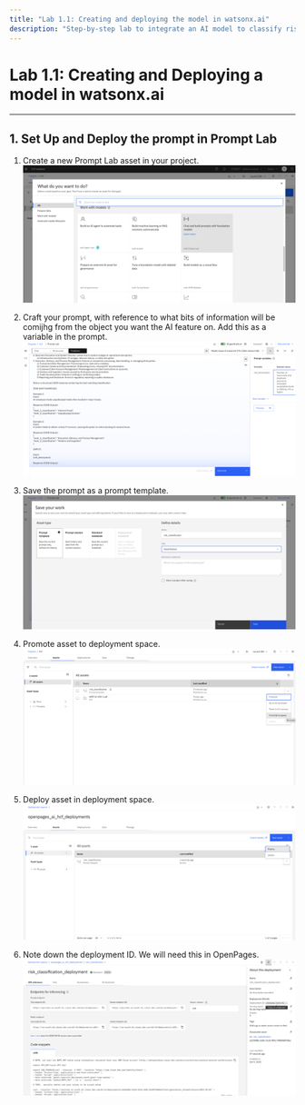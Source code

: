 ```yaml
---
title: "Lab 1.1: Creating and deploying the model in watsonx.ai"
description: "Step‑by‑step lab to integrate an AI model to classify risk descriptions into Basel II taxonomy in OpenPages using Custom Machine Learning Models"
---
```


# Lab 1.1: Creating and Deploying a model in watsonx.ai

---

## 1. Set Up and Deploy the prompt in Prompt Lab

1. Create a new Prompt Lab asset in your project.
![1_create_new_prompt_lab_asset](images/1_create_new_prompt_lab_asset.png)

2. Craft your prompt, with reference to what bits of information will be comijhg from the object you want the AI feature on. Add this as a variable in the prompt.
![2_create_new_freeform_prompt_with_variable](images/2_create_new_freeform_prompt_with_variable.png)

3. Save the prompt as a prompt template.
![3_save_prompt_template](images/3_save_prompt_template.png)

4. Promote asset to deployment space.
![4_promote_to_space](images/4_promote_to_space.png)

5. Deploy asset in deployment space.
![7_deploy_promoted_asset](images/7_deploy_promoted_asset.png)

6. Note down the deployment ID. We will need this in OpenPages.
![9_deployed_prompt_template](images/9_deployed_prompt_template.png)

